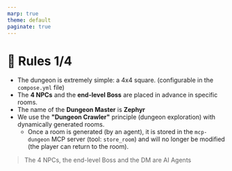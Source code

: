 ```yaml
---
marp: true
theme: default
paginate: true
---
```

# 🏰 Rules 1/4

- The dungeon is extremely simple: a 4x4 square. (configurable in the `compose.yml` file)
- The **4 NPCs** and the **end-level Boss** are placed in advance in specific rooms.
- The name of the **Dungeon Master** is **Zephyr**
- We use the **"Dungeon Crawler"** principle (dungeon exploration) with dynamically generated rooms.
  - Once a room is generated (by an agent), it is stored in the `mcp-dungeon` MCP server (tool: `store_room`) and will no longer be modified (the player can return to the room).
> The 4 NPCs, the end-level Boss and the DM are AI Agents